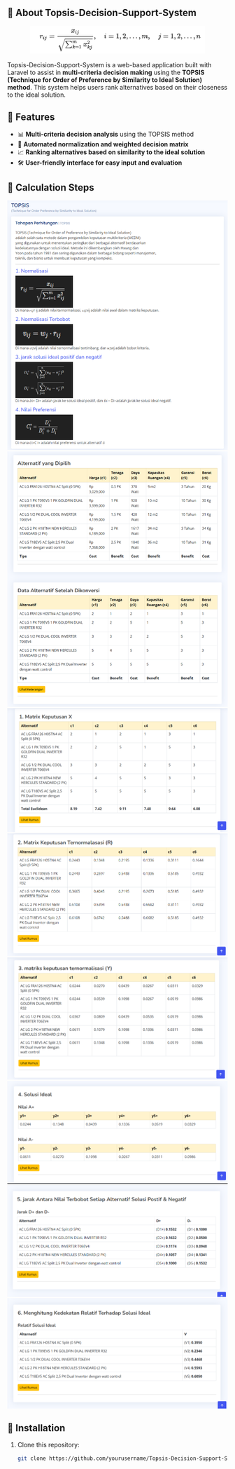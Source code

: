 ## 🧐 About Topsis-Decision-Support-System  

<p align="center">  
    <img src="/public/assets/logo.png" width="400">
</p>

Topsis-Decision-Support-System is a web-based application built with Laravel to assist in **multi-criteria decision making** using the **TOPSIS (Technique for Order of Preference by Similarity to Ideal Solution) method**. This system helps users rank alternatives based on their closeness to the ideal solution.

## 🚀 Features  

- 📊 **Multi-criteria decision analysis** using the TOPSIS method  
- 🔢 **Automated normalization and weighted decision matrix**  
- 📈 **Ranking alternatives based on similarity to the ideal solution**  
- 🛠 **User-friendly interface for easy input and evaluation**  

## 📌 Calculation Steps  

<p align="center">
    <a href="#"><img src="/public/assets/1.png" alt="Build Status"></a>
    <a href="#"><img src="/public/assets/2.png" alt="Build Status"></a>
    <a href="#"><img src="/public/assets/3.png" alt="Build Status"></a>
    <a href="#"><img src="/public/assets/4.png" alt="Build Status"></a>
    <a href="#"><img src="/public/assets/5.png" alt="Build Status"></a>
    <a href="#"><img src="/public/assets/6.png" alt="Build Status"></a>
    <a href="#"><img src="/public/assets/7.png" alt="Build Status"></a>
    <a href="#"><img src="/public/assets/8.png" alt="Build Status"></a>
</p>

## 🔧 Installation  

1. Clone this repository:  
   ```sh
   git clone https://github.com/yourusername/Topsis-Decision-Support-System.git
